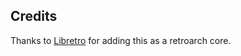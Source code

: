 ## Credits

Thanks to [Libretro](https://github.com/libretro/tyrquake) for adding this as a retroarch core.

